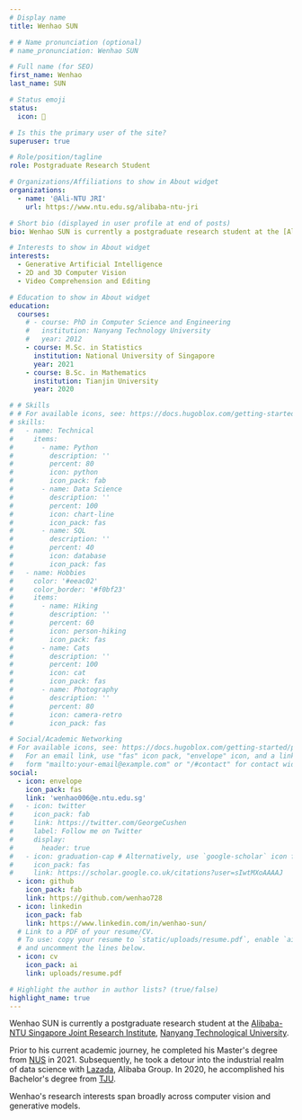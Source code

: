 ```yaml
---
# Display name
title: Wenhao SUN

# # Name pronunciation (optional)
# name_pronunciation: Wenhao SUN

# Full name (for SEO)
first_name: Wenhao
last_name: SUN

# Status emoji
status:
  icon: 🌱

# Is this the primary user of the site?
superuser: true

# Role/position/tagline
role: Postgraduate Research Student

# Organizations/Affiliations to show in About widget
organizations:
  - name: '@Ali-NTU JRI'
    url: https://www.ntu.edu.sg/alibaba-ntu-jri

# Short bio (displayed in user profile at end of posts)
bio: Wenhao SUN is currently a postgraduate research student at the [Alibaba-NTU Singapore Joint Research Institute](https://www.ntu.edu.sg/alibaba-ntu-jri), [Nanyang Technological University](https://www.ntu.edu.sg/).

# Interests to show in About widget
interests:
  - Generative Artificial Intelligence
  - 2D and 3D Computer Vision
  - Video Comprehension and Editing

# Education to show in About widget
education:
  courses:
    # - course: PhD in Computer Science and Engineering
    #   institution: Nanyang Technology University
    #   year: 2012
    - course: M.Sc. in Statistics
      institution: National University of Singapore
      year: 2021
    - course: B.Sc. in Mathematics
      institution: Tianjin University
      year: 2020

# # Skills
# # For available icons, see: https://docs.hugoblox.com/getting-started/page-builder/#icons
# skills:
#   - name: Technical
#     items:
#       - name: Python
#         description: ''
#         percent: 80
#         icon: python
#         icon_pack: fab
#       - name: Data Science
#         description: ''
#         percent: 100
#         icon: chart-line
#         icon_pack: fas
#       - name: SQL
#         description: ''
#         percent: 40
#         icon: database
#         icon_pack: fas
#   - name: Hobbies
#     color: '#eeac02'
#     color_border: '#f0bf23'
#     items:
#       - name: Hiking
#         description: ''
#         percent: 60
#         icon: person-hiking
#         icon_pack: fas
#       - name: Cats
#         description: ''
#         percent: 100
#         icon: cat
#         icon_pack: fas
#       - name: Photography
#         description: ''
#         percent: 80
#         icon: camera-retro
#         icon_pack: fas

# Social/Academic Networking
# For available icons, see: https://docs.hugoblox.com/getting-started/page-builder/#icons
#   For an email link, use "fas" icon pack, "envelope" icon, and a link in the
#   form "mailto:your-email@example.com" or "/#contact" for contact widget.
social:
  - icon: envelope
    icon_pack: fas
    link: 'wenhao006@e.ntu.edu.sg'
#   - icon: twitter
#     icon_pack: fab
#     link: https://twitter.com/GeorgeCushen
#     label: Follow me on Twitter
#     display:
#       header: true
#   - icon: graduation-cap # Alternatively, use `google-scholar` icon from `ai` icon pack
#     icon_pack: fas
#     link: https://scholar.google.co.uk/citations?user=sIwtMXoAAAAJ
  - icon: github
    icon_pack: fab
    link: https://github.com/wenhao728
  - icon: linkedin
    icon_pack: fab
    link: https://www.linkedin.com/in/wenhao-sun/
  # Link to a PDF of your resume/CV.
  # To use: copy your resume to `static/uploads/resume.pdf`, enable `ai` icons in `params.yaml`,
  # and uncomment the lines below.
  - icon: cv
    icon_pack: ai
    link: uploads/resume.pdf

# Highlight the author in author lists? (true/false)
highlight_name: true
---
```


Wenhao SUN is currently a postgraduate research student at the [Alibaba-NTU Singapore Joint Research Institute](https://www.ntu.edu.sg/alibaba-ntu-jri), [Nanyang Technological University](https://www.ntu.edu.sg/).

Prior to his current academic journey, he completed his Master's degree from [NUS](https://nus.edu.sg/) in 2021. Subsequently, he took a detour into the industrial realm of data science with [Lazada](https://www.lazada.com/en/), Alibaba Group. In 2020, he accomplished his Bachelor's degree from [TJU](https://www.tju.edu.cn/english/index.htm).

Wenhao's research interests span broadly across computer vision and generative models.